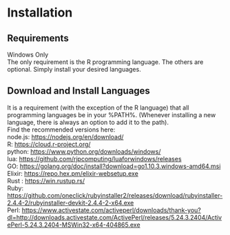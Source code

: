 # Installation 
## Requirements
Windows Only <br>
The only requirement is the R programming language. The others are optional. Simply install your desired languages.
## Download and Install Languages
It is a requirement (with the exception of the R language) that all programming languages be in your %PATH%. (Whenever installing a new language, there is always an option to add it to the path).
<br>
Find the recommended versions here:<br>
node.js: https://nodejs.org/en/download/ <br>
R: https://cloud.r-project.org/ <br>
python: https://www.python.org/downloads/windows/ <br>
lua: https://github.com/rjpcomputing/luaforwindows/releases <br>
GO: https://golang.org/doc/install?download=go1.10.3.windows-amd64.msi <br>
Elixir: https://repo.hex.pm/elixir-websetup.exe <br>
Rust : https://win.rustup.rs/ <br>
Ruby: https://github.com/oneclick/rubyinstaller2/releases/download/rubyinstaller-2.4.4-2/rubyinstaller-devkit-2.4.4-2-x64.exe<br>
Perl:  https://www.activestate.com/activeperl/downloads/thank-you?dl=http://downloads.activestate.com/ActivePerl/releases/5.24.3.2404/ActivePerl-5.24.3.2404-MSWin32-x64-404865.exe
<br>


